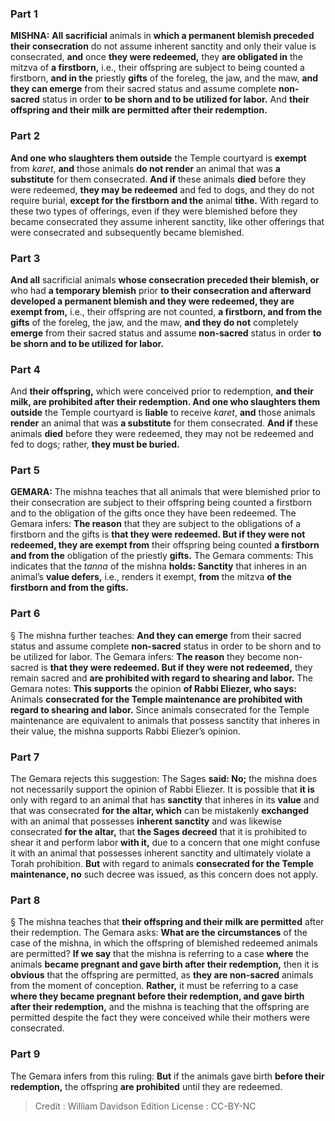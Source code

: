 
### Part 1
<strong>MISHNA:</strong> <b>All sacrificial</b> animals in <b>which a permanent blemish preceded their consecration</b> do not assume inherent sanctity and only their value is consecrated, <b>and</b> once <b>they were redeemed,</b> they <b>are obligated in</b> the mitzva of <b>a firstborn,</b> i.e., their offspring are subject to being counted a firstborn, <b>and in the</b> priestly <b>gifts</b> of the foreleg, the jaw, and the maw, <b>and they can emerge</b> from their sacred status and assume complete <b>non-sacred</b> status in order <b>to be shorn and to be utilized for labor.</b> And <b>their offspring and their milk are permitted after their redemption.</b>

### Part 2
<b>And one who slaughters them outside</b> the Temple courtyard is <b>exempt</b> from <i>karet</i>, <b>and</b> those animals <b>do not render</b> an animal that was <b>a substitute</b> for them consecrated. <b>And if</b> these animals <b>died</b> before they were redeemed, <b>they may be redeemed</b> and fed to dogs, and they do not require burial, <b>except for the firstborn and the</b> animal <b>tithe.</b> With regard to these two types of offerings, even if they were blemished before they became consecrated they assume inherent sanctity, like other offerings that were consecrated and subsequently became blemished.

### Part 3
<b>And all</b> sacrificial animals <b>whose consecration preceded their blemish, or</b> who had <b>a temporary blemish</b> prior <b>to their consecration and afterward developed a permanent blemish and they were redeemed, they are exempt from,</b> i.e., their offspring are not counted, <b>a firstborn, and from the gifts</b> of the foreleg, the jaw, and the maw, <b>and they do not</b> completely <b>emerge</b> from their sacred status and assume <b>non-sacred</b> status in order <b>to be shorn and to be utilized for labor.</b>

### Part 4
And <b>their offspring,</b> which were conceived prior to redemption, <b>and their milk, are prohibited after their redemption. And one who slaughters them outside</b> the Temple courtyard is <b>liable</b> to receive <i>karet</i>, <b>and</b> those animals <b>render</b> an animal that was <b>a substitute</b> for them consecrated. <b>And if</b> these animals <b>died</b> before they were redeemed, they may not be redeemed and fed to dogs; rather, <b>they must be buried.</b>

### Part 5
<strong>GEMARA:</strong> The mishna teaches that all animals that were blemished prior to their consecration are subject to their offspring being counted a firstborn and to the obligation of the gifts once they have been redeemed. The Gemara infers: <b>The reason</b> that they are subject to the obligations of a firstborn and the gifts is <b>that they were redeemed. But if they were not redeemed, they are exempt from</b> their offspring being counted <b>a firstborn and from the</b> obligation of the priestly <b>gifts.</b> The Gemara comments: This indicates that the <i>tanna</i> of the mishna <b>holds: Sanctity</b> that inheres in an animal’s <b>value defers,</b> i.e., renders it exempt, <b>from</b> the mitzva <b>of the firstborn and from the gifts.</b>

### Part 6
§ The mishna further teaches: <b>And they can emerge</b> from their sacred status and assume complete <b>non-sacred</b> status in order to be shorn and to be utilized for labor. The Gemara infers: <b>The reason</b> they become non-sacred is <b>that they were redeemed. But if they were not redeemed,</b> they remain sacred and <b>are prohibited with regard to shearing and labor.</b> The Gemara notes: <b>This supports</b> the opinion <b>of Rabbi Eliezer, who says:</b> Animals <b>consecrated for the Temple maintenance are prohibited with regard to shearing and labor.</b> Since animals consecrated for the Temple maintenance are equivalent to animals that possess sanctity that inheres in their value, the mishna supports Rabbi Eliezer’s opinion.

### Part 7
The Gemara rejects this suggestion: The Sages <b>said: No;</b> the mishna does not necessarily support the opinion of Rabbi Eliezer. It is possible that <b>it is</b> only with regard to an animal that has <b>sanctity</b> that inheres in its <b>value</b> and that was consecrated <b>for the altar, which</b> can be mistakenly <b>exchanged</b> with an animal that possesses <b>inherent sanctity</b> and was likewise consecrated <b>for the altar,</b> that <b>the Sages decreed</b> that it is prohibited to shear it and perform labor <b>with it,</b> due to a concern that one might confuse it with an animal that possesses inherent sanctity and ultimately violate a Torah prohibition. <b>But</b> with regard to animals <b>consecrated for the Temple maintenance, no</b> such decree was issued, as this concern does not apply.

### Part 8
§ The mishna teaches that <b>their offspring and their milk are permitted</b> after their redemption. The Gemara asks: <b>What are the circumstances</b> of the case of the mishna, in which the offspring of blemished redeemed animals are permitted? <b>If we say</b> that the mishna is referring to a case <b>where</b> the animals <b>became pregnant and gave birth after their redemption,</b> then it is <b>obvious</b> that the offspring are permitted, as <b>they are non-sacred</b> animals from the moment of conception. <b>Rather,</b> it must be referring to a case <b>where they became pregnant before their redemption, and gave birth after their redemption,</b> and the mishna is teaching that the offspring are permitted despite the fact they were conceived while their mothers were consecrated.

### Part 9
The Gemara infers from this ruling: <b>But</b> if the animals gave birth <b>before their redemption,</b> the offspring <b>are prohibited</b> until they are redeemed.

>Credit : William Davidson Edition
>License : CC-BY-NC